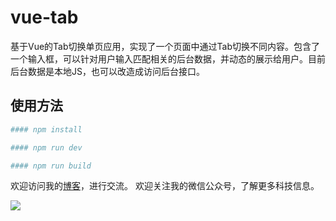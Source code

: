 # vue-tab
 基于Vue的Tab切换单页应用，实现了一个页面中通过Tab切换不同内容。包含了一个输入框，可以针对用户输入匹配相关的后台数据，并动态的展示给用户。目前后台数据是本地JS，也可以改造成访问后台接口。

## 使用方法

```bash
#### npm install

#### npm run dev

#### npm run build
```

欢迎访问我的[博客](http://cnblogs.com/cocowool)，进行交流。
欢迎关注我的微信公众号，了解更多科技信息。

![](http://www.edulinks.cn/static/default/image/sapublic.jpg)
